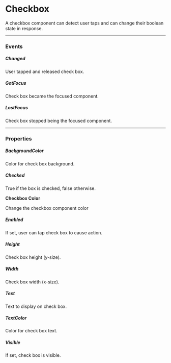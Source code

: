 # Checkbox

A checkbox component can detect user taps and can change their boolean state in response.

---

### Events

##### Changed



User tapped and released check box.

##### GotFocus

Check box became the focused component.

##### LostFocus

Check box stopped being the focused component.

---

### Properties

##### BackgroundColor

Color for check box background.

##### Checked

True if the box is checked, false otherwise.

**Checkbox Color**

Change the checkbox component color

##### Enabled

If set, user can tap check box to cause action.

##### Height

Check box height \(y-size\).

##### Width

Check box width \(x-size\).

##### Text

Text to display on check box.

##### TextColor

Color for check box text.

##### Visible

If set, check box is visible.

